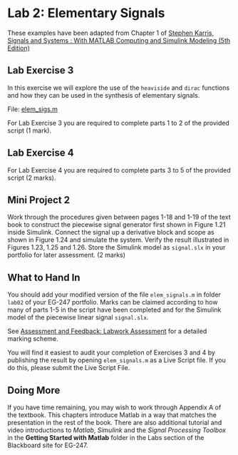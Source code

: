 # Lab 2: Elementary Signals

These examples have been adapted from Chapter 1 of
[Stephen Karris, Signals and Systems : With MATLAB
Computing and Simulink Modeling (5th Edition)](http://site.ebrary.com/lib/swansea/docDetail.action?docID=10547416)

## Lab Exercise 3

In this exercise we will explore the use of the ``heaviside`` and ``dirac`` functions and how they can be used in the synthesis of elementary signals.

File: [elem_sigs.m](https://github.com/cpjobling/EG-247-Resources/blob/master/portfolio/lab02/elem_sigs.m)

For Lab Exercise 3 you are required to complete parts 1 to 2 of the provided script (1 mark).

## Lab Exercise 4

For Lab Exercise 4 you are required to complete parts 3 to 5 of the provided script (2 marks).

## Mini Project 2

Work through the procedures given between pages 1-18 and 1-19 of the text book to construct the piecewise signal generator first shown in Figure 1.21 inside Simulink. Connect the signal up a derivative block and scope as shown in Figure 1.24 and simulate the system. Verify the result illustrated in Figures 1.23, 1.25 and 1.26. Store the Simulink model as ``signal.slx`` in your portfolio for later assessment. (2 marks)

## What to Hand In

You should add your modified version of the file ``elem_signals.m`` in folder ``lab02`` of your EG-247 portfolio. Marks can be claimed according to how many of parts 1-5 in the script have been completed and for the Simulink model of the piecewise linear signal ``signal.slx``.

See [Assessment and Feedback: Labwork Assessment](https://docs.google.com/spreadsheets/d/1zBK_d1xMYvOQXlUZyGBjb9WrfZukVC6MbsXH-zSES8k/edit?usp=sharing) for a detailed marking scheme.

You will find it easiest to audit your completion of Exercises 3 and 4 by publishing the result by opening ``elem_signals.m`` as a Live Script file. If you do this, please submit the Live Script File.


## Doing More

If you have time remaining, you may wish to work through Appendix A of the textbook. This chapters introduce Matlab in a way that matches the presentation in the rest of the book. There are also additional tutorial and video introductions to *Matlab*, *Simulink* and the *Signal Processing Toolbox* in the **Getting Started with Matlab** folder in the Labs section of the Blackboard site for EG-247.
